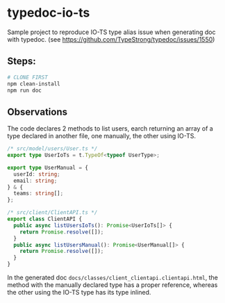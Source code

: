 # typedoc-io-ts

Sample project to reproduce IO-TS type alias issue when generating doc with typedoc. (see https://github.com/TypeStrong/typedoc/issues/1550)

## Steps:

```bash
# CLONE FIRST
npm clean-install
npm run doc
```

## Observations

The code declares 2 methods to list users, earch returning an array of a type declared in another file, one manually,
the other using IO-TS.

```typescript
/* src/model/users/User.ts */
export type UserIoTs = t.TypeOf<typeof UserType>;

export type UserManual = {
  userId: string;
  email: string;
} & {
  teams: string[];
};

/* src/client/ClientAPI.ts */
export class ClientAPI {
  public async listUsersIoTs(): Promise<UserIoTs[]> {
    return Promise.resolve([]);
  }
  public async listUsersManual(): Promise<UserManual[]> {
    return Promise.resolve([]);
  }
}
```

In the generated doc `docs/classes/client_clientapi.clientapi.html`, the method with the manually declared type has a
proper reference, whereas the other using the IO-TS type has its type inlined.
